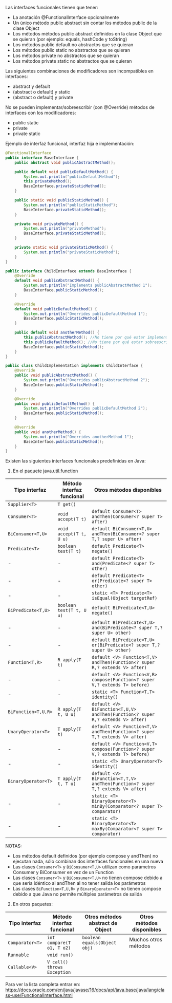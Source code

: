 Las interfaces funcionales tienen que tener:
- La anotación @FunctionalInterface opcionalmente
- Un único método public abstract sin contar los métodos public de la clase Object
- Los métodos métodos public abstract definidos en la clase Object que se quieran (por ejemplo: equals, hashCode y toString)
- Los métodos public default no abstractos que se quieran
- Los métodos public static no abstractos que se quieran
- Los métodos private no abstractos que se quieran
- Los métodos private static no abstractos que se quieran

Las siguientes combinaciones de modificadores son incompatibles en interfaces:
- abstract y default
- (abstract o default) y static
- (abstract o default) y private

No se pueden implementar/sobreescribir (con @Override) métodos de interfaces con los modificadores:
- public static
- private
- private static

Ejemplo de interfaz funcional, interfaz hija e implementación:

```java
@FunctionalInterface
public interface BaseInterface {
    public abstract void publicAbstractMethod();

    public default void publicDefaultMethod() {
        System.out.println("publicDefaultMethod");
        this.privateMethod();
        BaseInterface.privateStaticMethod();
    }

    public static void publicStaticMethod() {
        System.out.println("publicStaticMethod");
        BaseInterface.privateStaticMethod();
    }

    private void privateMethod() {
        System.out.println("privateMethod");
        BaseInterface.privateStaticMethod();
    }

    private static void privateStaticMethod() {
        System.out.println("privateStaticMethod");
    }
}

public interface ChildInterface extends BaseInterface {
    @Override
    default void publicAbstractMethod() {
        System.out.println("Implements publicAbstractMethod 1");
        BaseInterface.publicStaticMethod();
    }

    @Override
    default void publicDefaultMethod() {
        System.out.println("Overrides publicDefaultMethod 1");
        BaseInterface.publicStaticMethod();
    }

    public default void anotherMethod() {
        this.publicAbstractMethod(); //No tiene por qué estar implementado para ser llamado
        this.publicDefaultMethod(); //No tiene por qué estar sobreescrito para ser llamado
        BaseInterface.publicStaticMethod();
    }
}

public class ChildImplementation implements ChildInterface {
    @Override
    public void publicAbstractMethod() {
        System.out.println("Overrides publicAbstractMethod 2");
        BaseInterface.publicStaticMethod();
    }

    @Override
    public void publicDefaultMethod() {
        System.out.println("Overrides publicDefaultMethod 2");
        BaseInterface.publicStaticMethod();
    }

    @Override
    public void anotherMethod() {
        System.out.println("Overrides anotherMethod 1");
        BaseInterface.publicStaticMethod();
    }
}
```

Existen las siguientes interfaces funcionales predefinidas en Java:

1) En el paquete java.util.function

| Tipo interfaz       | Método interfaz funcional   | Otros métodos disponibles                                                      |
|---------------------|-----------------------------|--------------------------------------------------------------------------------|
| `Supplier<T>`       | `T get()`                   |                                                                                |
| `Consumer<T>`       | `void accept(T t)`          | `default Consumer<T> andThen(Consumer<? super T> after)`                       |
| `BiConsumer<T,U>`   | `void accept(T t, U u)`     | `default BiConsumer<T,U> andThen(BiConsumer<? super T,? super U> after)`       |
| `Predicate<T>`      | `boolean test(T t)`         | `default Predicate<T> negate()`                                                |
| -                   | -                           | `default Predicate<T> and(Predicate<? super T> other)`                         |
| -                   | -                           | `default Predicate<T> or(Predicate<? super T> other)`                          |
| -                   | -                           | `static <T> Predicate<T> isEqual(Object targetRef)`                            |
| `BiPredicate<T,U>`  | `boolean test(T t, U u)`    | `default BiPredicate<T,U> negate()`                                            |
| -                   | -                           | `default BiPredicate<T,U> and(BiPredicate<? super T,? super U> other)`         |
| -                   | -                           | `default BiPredicate<T,U> or(BiPredicate<? super T,? super U> other)`          |
| `Function<T,R>`     | `R apply(T t)`              | `default <V> Function<T,V> andThen(Function<? super R,? extends V> after)`     |
| -                   | -                           | `default <V> Function<V,R> compose(Function<? super V,? extends T> before)`    |
| -                   | -                           | `static <T> Function<T,T> identity()`                                          |
| `BiFunction<T,U,R>` | `R apply(T t, U u)`         | `default <V> BiFunction<T,U,V> andThen(Function<? super R,? extends V> after)` |
| `UnaryOperator<T>`  | `T apply(T t)`              | `default <V> Function<T,V> andThen(Function<? super T,? extends V> after)`     |
| -                   | -                           | `default <V> Function<V,T> compose(Function<? super V,? extends T> before)`    |
| -                   | -                           | `static <T> UnaryOperator<T> identity()`                                       |
| `BinaryOperator<T>` | `T apply(T t, T u)`         | `default <V> BiFunction<T,T,V> andThen(Function<? super T,? extends V> after)` |
| -                   | -                           | `static <T> BinaryOperator<T> minBy(Comparator<? super T> comparator)`         |
| -                   | -                           | `static <T> BinaryOperator<T> maxBy(Comparator<? super T> comparator)`         |

NOTAS:
- Los métodos default definidos (por ejemplo compose y andThen) no ejecutan nada, sólo combinan dos interfaces funcionales en una nueva
- Las clases `Consumer<T>` y `BiConsumer<T,U>` utilizan como parámetros Consumer y BiConsumer en vez de un Function
- Las clases `Consumer<T>` y `BiConsumer<T,U>` no tienen compose debido a que sería idéntico al andThen al no tener salida los parámetros
- Las clases `BiFunction<T,U,R>` y `BinaryOperator<T>` no tienen compose debido a que Java no permite múltiples parámetros de salida

2) En otros paquetes:

| Tipo interfaz   | Método interfaz funcional   | Otros métodos abstract de Object | Otros métodos disponibles |
|-----------------|-----------------------------|----------------------------------|---------------------------|
| `Comparator<T>` | `int compare(T o1, T o2)`   | `boolean equals(Object obj)`     | Muchos otros métodos      |
| `Runnable`      | `void run()`                |                                  |                           |
| `Callable<V>`   | `V call() throws Exception` |                                  |                           |

Para ver la lista completa entrar en:
https://docs.oracle.com/en/java/javase/16/docs/api/java.base/java/lang/class-use/FunctionalInterface.html